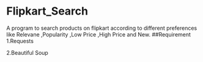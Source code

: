 # Flipkart_Search
A program to search products on flipkart according to different preferences like Relevane ,Popularity ,Low Price ,High Price and New.
##Requirement
1.Requests

2.Beautiful Soup
